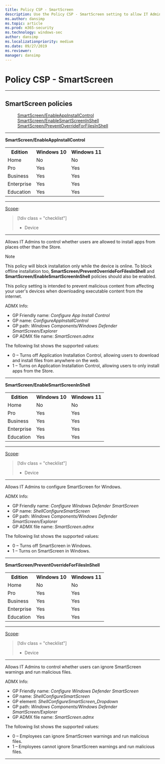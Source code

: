 ```yaml
---
title: Policy CSP - SmartScreen
description: Use the Policy CSP - SmartScreen setting to allow IT Admins to control whether users are allowed to install apps from places other than the Store.
ms.author: dansimp
ms.topic: article
ms.prod: m365-security
ms.technology: windows-sec
author: dansimp
ms.localizationpriority: medium
ms.date: 09/27/2019
ms.reviewer: 
manager: dansimp
---
```


# Policy CSP - SmartScreen


<hr/>

<!--Policies-->
## SmartScreen policies  

<dl>
  <dd>
    <a href="#smartscreen-enableappinstallcontrol">SmartScreen/EnableAppInstallControl</a>
  </dd>
  <dd>
    <a href="#smartscreen-enablesmartscreeninshell">SmartScreen/EnableSmartScreenInShell</a>
  </dd>
  <dd>
    <a href="#smartscreen-preventoverrideforfilesinshell">SmartScreen/PreventOverrideForFilesInShell</a>
  </dd>
</dl>


<hr/>

<!--Policy-->
<a href="" id="smartscreen-enableappinstallcontrol"></a>**SmartScreen/EnableAppInstallControl**  

<!--SupportedSKUs-->
<table>
<tr>
    <th>Edition</th>
    <th>Windows 10</th>
    <th>Windows 11</th>
</tr>
<tr>
    <td>Home</td>
    <td>No</td>
    <td>No</td>
</tr>
<tr>
    <td>Pro</td>
    <td>Yes</td>
    <td>Yes</td>
</tr>
<tr>
    <td>Business</td>
    <td>Yes</td>
    <td>Yes</td>
</tr>
<tr>
    <td>Enterprise</td>
    <td>Yes</td>
    <td>Yes</td>
</tr>
<tr>
    <td>Education</td>
    <td>Yes</td>
    <td>Yes</td>
</tr>
</table>

<!--/SupportedSKUs-->
<hr/>

<!--Scope-->
[Scope](./policy-configuration-service-provider.md#policy-scope):

> [!div class = "checklist"]
> * Device

<hr/>

<!--/Scope-->
<!--Description-->
Allows IT Admins to control whether users are allowed to install apps from places other than the Store.

> [!Note]
> This policy will block installation only while the device is online. To block offline installation too, **SmartScreen/PreventOverrideForFilesInShell** and **SmartScreen/EnableSmartScreenInShell** policies should also be enabled.<p>This policy setting is intended to prevent malicious content from affecting your user's devices when downloading executable content from the internet.

<!--/Description-->
<!--ADMXMapped-->
ADMX Info:  
-   GP Friendly name: *Configure App Install Control*
-   GP name: *ConfigureAppInstallControl*
-   GP path: *Windows Components/Windows Defender SmartScreen/Explorer*
-   GP ADMX file name: *SmartScreen.admx*

<!--/ADMXMapped-->
<!--SupportedValues-->
The following list shows the supported values:

-   0 – Turns off Application Installation Control, allowing users to download and install files from anywhere on the web.
-   1 – Turns on Application Installation Control, allowing users to only install apps from the Store.

<!--/SupportedValues-->
<!--/Policy-->

<hr/>

<!--Policy-->
<a href="" id="smartscreen-enablesmartscreeninshell"></a>**SmartScreen/EnableSmartScreenInShell**  

<!--SupportedSKUs-->
<table>
<tr>
    <th>Edition</th>
    <th>Windows 10</th>
    <th>Windows 11</th>
</tr>
<tr>
    <td>Home</td>
    <td>No</td>
    <td>No</td>
</tr>
<tr>
    <td>Pro</td>
    <td>Yes</td>
    <td>Yes</td>
</tr>
<tr>
    <td>Business</td>
    <td>Yes</td>
    <td>Yes</td>
</tr>
<tr>
    <td>Enterprise</td>
    <td>Yes</td>
    <td>Yes</td>
</tr>
<tr>
    <td>Education</td>
    <td>Yes</td>
    <td>Yes</td>
</tr>
</table>

<!--/SupportedSKUs-->
<hr/>

<!--Scope-->
[Scope](./policy-configuration-service-provider.md#policy-scope):

> [!div class = "checklist"]
> * Device

<hr/>

<!--/Scope-->
<!--Description-->
Allows IT Admins to configure SmartScreen for Windows.

<!--/Description-->
<!--ADMXMapped-->
ADMX Info:  
-   GP Friendly name: *Configure Windows Defender SmartScreen*
-   GP name: *ShellConfigureSmartScreen*
-   GP path: *Windows Components/Windows Defender SmartScreen/Explorer*
-   GP ADMX file name: *SmartScreen.admx*

<!--/ADMXMapped-->
<!--SupportedValues-->
The following list shows the supported values:

-   0 – Turns off SmartScreen in Windows.
-   1 – Turns on SmartScreen in Windows.

<!--/SupportedValues-->
<!--/Policy-->

<hr/>

<!--Policy-->
<a href="" id="smartscreen-preventoverrideforfilesinshell"></a>**SmartScreen/PreventOverrideForFilesInShell**  

<!--SupportedSKUs-->
<table>
<tr>
    <th>Edition</th>
    <th>Windows 10</th>
    <th>Windows 11</th>
</tr>
<tr>
    <td>Home</td>
    <td>No</td>
    <td>No</td>
</tr>
<tr>
    <td>Pro</td>
    <td>Yes</td>
    <td>Yes</td>
</tr>
<tr>
    <td>Business</td>
    <td>Yes</td>
    <td>Yes</td>
</tr>
<tr>
    <td>Enterprise</td>
    <td>Yes</td>
    <td>Yes</td>
</tr>
<tr>
    <td>Education</td>
    <td>Yes</td>
    <td>Yes</td>
</tr>
</table>

<!--/SupportedSKUs-->
<hr/>

<!--Scope-->
[Scope](./policy-configuration-service-provider.md#policy-scope):

> [!div class = "checklist"]
> * Device

<hr/>

<!--/Scope-->
<!--Description-->
Allows IT Admins to control whether users can ignore SmartScreen warnings and run malicious files.

<!--/Description-->
<!--ADMXMapped-->
ADMX Info:  
-   GP Friendly name: *Configure Windows Defender SmartScreen*
-   GP name: *ShellConfigureSmartScreen*
-   GP element: *ShellConfigureSmartScreen_Dropdown*
-   GP path: *Windows Components/Windows Defender SmartScreen/Explorer*
-   GP ADMX file name: *SmartScreen.admx*

<!--/ADMXMapped-->
<!--SupportedValues-->
The following list shows the supported values:

-   0 – Employees can ignore SmartScreen warnings and run malicious files.
-   1 – Employees cannot ignore SmartScreen warnings and run malicious files.

<!--/SupportedValues-->
<!--/Policy-->
<hr/>

<!--/Policies-->
